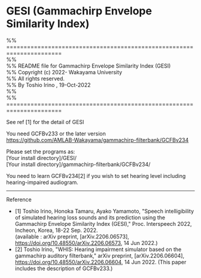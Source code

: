 # GESI   (Gammachirp Envelope Similarity Index)  

%% ======================================================================  
%%    
%% README file for Gammachirp Envelope Similarity Index (GESI)  
%% Copyright (c) 2022-  Wakayama University  
%% All rights reserved.  
%% By Toshio Irino , 19-Oct-2022  
%%    
%% ======================================================================  
  
See ref [1] for the detail of GESI  

You need GCFBv233 or the later version  
    https://github.com/AMLAB-Wakayama/gammachirp-filterbank/GCFBv234  

Please set the programs as:   
    [Your install directory]/GESI/  
    [Your install directory]/gammachirp-filterbank/GCFBv234/  


You need to learn GCFBv234[2] if you wish to set hearing level including hearing-impaired audiogram.  
  

---  
Reference  
- [1] Toshio Irino, Honoka Tamaru, Ayako Yamamoto, "Speech intelligibility of simulated hearing loss sounds and its prediction using the Gammachirp Envelope Similarity Index (GESI)," Proc. Interspeech 2022, Incheon, Korea, 18-22 Sep. 2022.  
   (available : arXiv preprint, [arXiv.2206.06573], https://doi.org/10.48550/arXiv.2206.06573, 14 Jun 2022.)  
- [2] Toshio Irino, "WHIS: Hearing impairment simulator based on the gammachirp auditory filterbank," arXiv preprint, [arXiv.2206.06604], 
https://doi.org/10.48550/arXiv.2206.06604, 14 Jun 2022. (This paper includes the description of GCFBv233.)  


  
